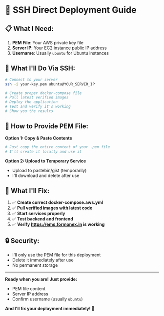 # 🔐 SSH Direct Deployment Guide

## 📋 **What I Need:**

1. **PEM File**: Your AWS private key file
2. **Server IP**: Your EC2 instance public IP address
3. **Username**: Usually `ubuntu` for Ubuntu instances

## 🚀 **What I'll Do Via SSH:**

```bash
# Connect to your server
ssh -i your-key.pem ubuntu@YOUR_SERVER_IP

# Create proper docker-compose file
# Pull latest verified images  
# Deploy the application
# Test and verify it's working
# Show you the results
```

## 📁 **How to Provide PEM File:**

**Option 1: Copy & Paste Contents**
```bash
# Just copy the entire content of your .pem file
# I'll create it locally and use it
```

**Option 2: Upload to Temporary Service**
- Upload to pastebin/gist (temporarily)
- I'll download and delete after use

## 🎯 **What I'll Fix:**

1. ✅ **Create correct docker-compose.aws.yml**
2. ✅ **Pull verified images with latest code**
3. ✅ **Start services properly**
4. ✅ **Test backend and frontend**
5. ✅ **Verify https://ems.formonex.in is working**

## 🔒 **Security:**
- I'll only use the PEM file for this deployment
- Delete it immediately after use
- No permanent storage

---

**Ready when you are! Just provide:**
- PEM file content
- Server IP address  
- Confirm username (usually `ubuntu`)

**And I'll fix your deployment immediately! 🚀**